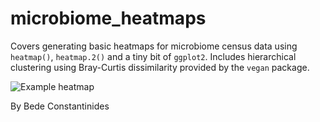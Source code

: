 # microbiome_heatmaps

Covers generating basic heatmaps for microbiome census data using `heatmap()`, `heatmap.2()` and a tiny bit of `ggplot2`. Includes hierarchical clustering using Bray-Curtis dissimilarity provided by the `vegan` package.

![Example heatmap](https://raw.githubusercontent.com/flsrgroup/Machine_learning_on_sequences/master/example_heatmap.png)

By Bede Constantinides
